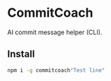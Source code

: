 # CommitCoach

AI commit message helper (CLI).

## Install
```bash
npm i -g commitcoach"Test line" 
